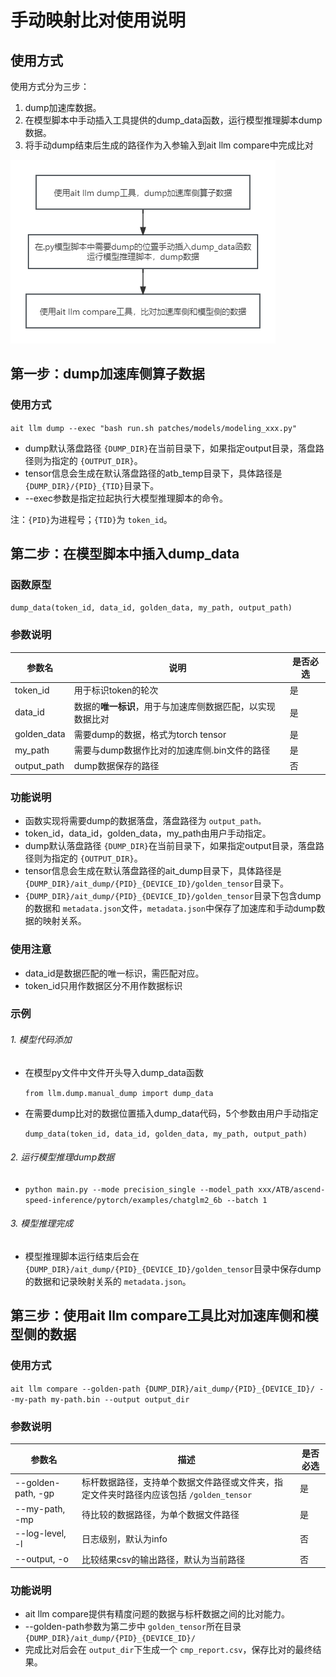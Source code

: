 # 手动映射比对使用说明

## 使用方式

使用方式分为三步：

1. dump加速库数据。
2. 在模型脚本中手动插入工具提供的dump_data函数，运行模型推理脚本dump数据。
3. 将手动dump结束后生成的路径作为入参输入到ait llm compare中完成比对

![1706596769523](image/手动映射比对能力说明/1706596769523.png)

## 第一步：dump加速库侧算子数据

### 使用方式

`ait llm dump --exec "bash run.sh patches/models/modeling_xxx.py"`

* dump默认落盘路径 `{DUMP_DIR}`在当前目录下，如果指定output目录，落盘路径则为指定的 `{OUTPUT_DIR}`。
* tensor信息会生成在默认落盘路径的atb_temp目录下，具体路径是 `{DUMP_DIR}/{PID}_{TID}`目录下。
* --exec参数是指定拉起执行大模型推理脚本的命令。

注：`{PID}`为进程号；`{TID}`为 `token_id`。

## 第二步：在模型脚本中插入dump_data

### 函数原型

`dump_data(token_id, data_id, golden_data, my_path, output_path)`

### 参数说明

| 参数名      | 说明                                                             | 是否必选 |
| ----------- | ---------------------------------------------------------------- | -------- |
| token_id    | 用于标识token的轮次                                              | 是       |
| data_id     | 数据的**唯一标识**，用于与加速库侧数据匹配，以实现数据比对 | 是       |
| golden_data | 需要dump的数据，格式为torch tensor                               | 是       |
| my_path     | 需要与dump数据作比对的加速库侧.bin文件的路径                     | 是       |
| output_path | dump数据保存的路径                                               | 否       |

### 功能说明

* 函数实现将需要dump的数据落盘，落盘路径为 `output_path。`
* token_id，data_id，golden_data，my_path由用户手动指定。
* dump默认落盘路径 `{DUMP_DIR}`在当前目录下，如果指定output目录，落盘路径则为指定的 `{OUTPUT_DIR}`。
* tensor信息会生成在默认落盘路径的ait_dump目录下，具体路径是 `{DUMP_DIR}/ait_dump/{PID}_{DEVICE_ID}/golden_tensor`目录下。
* `{DUMP_DIR}/ait_dump/{PID}_{DEVICE_ID}/golden_tensor`目录下包含dump的数据和 `metadata.json`文件，`metadata.json`中保存了加速库和手动dump数据的映射关系。

### 使用注意

* data_id是数据匹配的唯一标识，需匹配对应。
* token_id只用作数据区分不用作数据标识

### 示例

###### 1. 模型代码添加

* 在模型py文件中文件开头导入dump_data函数

  `from llm.dump.manual_dump import dump_data`
* 在需要dump比对的数据位置插入dump_data代码，5个参数由用户手动指定

  `dump_data(token_id, data_id, golden_data, my_path, output_path)`

###### 2. 运行模型推理dump数据

* `python main.py --mode precision_single --model_path xxx/ATB/ascend-speed-inference/pytorch/examples/chatglm2_6b --batch 1`

###### 3. 模型推理完成

* 模型推理脚本运行结束后会在 `{DUMP_DIR}/ait_dump/{PID}_{DEVICE_ID}/golden_tensor`目录中保存dump的数据和记录映射关系的 `metadata.json`。

## 第三步：使用ait llm compare工具比对加速库侧和模型侧的数据

### 使用方式

`ait llm compare --golden-path {DUMP_DIR}/ait_dump/{PID}_{DEVICE_ID}/ --my-path my-path.bin --output output_dir`

### 参数说明

| 参数名             | 描述                                                                                      | 是否必选 |
| ------------------ | ----------------------------------------------------------------------------------------- | -------- |
| --golden-path, -gp | 标杆数据路径，支持单个数据文件路径或文件夹，指定文件夹时路径内应该包括 `/golden_tensor` | 是       |
| --my-path, -mp     | 待比较的数据路径，为单个数据文件路径                                                      | 是       |
| --log-level, -l    | 日志级别，默认为info                                                                      | 否       |
| --output, -o       | 比较结果csv的输出路径，默认为当前路径                                                     | 否       |

### 功能说明

* ait llm compare提供有精度问题的数据与标杆数据之间的比对能力。
* --golden-path参数为第二步中 `golden_tensor`所在目录 `{DUMP_DIR}/ait_dump/{PID}_{DEVICE_ID}/`
* 完成比对后会在 `output_dir`下生成一个 `cmp_report.csv`，保存比对的最终结果。
